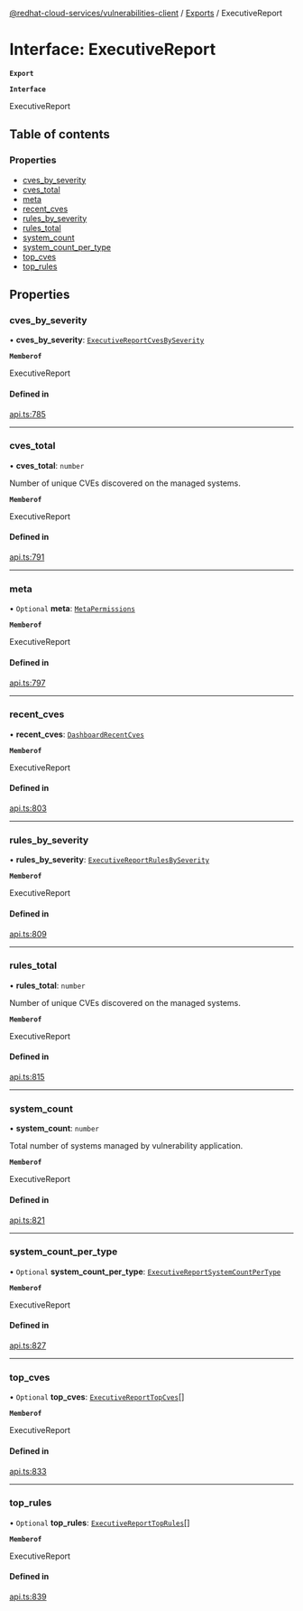 [@redhat-cloud-services/vulnerabilities-client](../README.md) / [Exports](../modules.md) / ExecutiveReport

# Interface: ExecutiveReport

**`Export`**

**`Interface`**

ExecutiveReport

## Table of contents

### Properties

- [cves\_by\_severity](ExecutiveReport.md#cves_by_severity)
- [cves\_total](ExecutiveReport.md#cves_total)
- [meta](ExecutiveReport.md#meta)
- [recent\_cves](ExecutiveReport.md#recent_cves)
- [rules\_by\_severity](ExecutiveReport.md#rules_by_severity)
- [rules\_total](ExecutiveReport.md#rules_total)
- [system\_count](ExecutiveReport.md#system_count)
- [system\_count\_per\_type](ExecutiveReport.md#system_count_per_type)
- [top\_cves](ExecutiveReport.md#top_cves)
- [top\_rules](ExecutiveReport.md#top_rules)

## Properties

### cves\_by\_severity

• **cves\_by\_severity**: [`ExecutiveReportCvesBySeverity`](ExecutiveReportCvesBySeverity.md)

**`Memberof`**

ExecutiveReport

#### Defined in

[api.ts:785](https://github.com/mkholjuraev/javascript-clients/blob/master/packages/vulnerabilities/git-api/api.ts#L785)

___

### cves\_total

• **cves\_total**: `number`

Number of unique CVEs discovered on the managed systems.

**`Memberof`**

ExecutiveReport

#### Defined in

[api.ts:791](https://github.com/mkholjuraev/javascript-clients/blob/master/packages/vulnerabilities/git-api/api.ts#L791)

___

### meta

• `Optional` **meta**: [`MetaPermissions`](MetaPermissions.md)

**`Memberof`**

ExecutiveReport

#### Defined in

[api.ts:797](https://github.com/mkholjuraev/javascript-clients/blob/master/packages/vulnerabilities/git-api/api.ts#L797)

___

### recent\_cves

• **recent\_cves**: [`DashboardRecentCves`](DashboardRecentCves.md)

**`Memberof`**

ExecutiveReport

#### Defined in

[api.ts:803](https://github.com/mkholjuraev/javascript-clients/blob/master/packages/vulnerabilities/git-api/api.ts#L803)

___

### rules\_by\_severity

• **rules\_by\_severity**: [`ExecutiveReportRulesBySeverity`](ExecutiveReportRulesBySeverity.md)

**`Memberof`**

ExecutiveReport

#### Defined in

[api.ts:809](https://github.com/mkholjuraev/javascript-clients/blob/master/packages/vulnerabilities/git-api/api.ts#L809)

___

### rules\_total

• **rules\_total**: `number`

Number of unique CVEs discovered on the managed systems.

**`Memberof`**

ExecutiveReport

#### Defined in

[api.ts:815](https://github.com/mkholjuraev/javascript-clients/blob/master/packages/vulnerabilities/git-api/api.ts#L815)

___

### system\_count

• **system\_count**: `number`

Total number of systems managed by vulnerability application.

**`Memberof`**

ExecutiveReport

#### Defined in

[api.ts:821](https://github.com/mkholjuraev/javascript-clients/blob/master/packages/vulnerabilities/git-api/api.ts#L821)

___

### system\_count\_per\_type

• `Optional` **system\_count\_per\_type**: [`ExecutiveReportSystemCountPerType`](ExecutiveReportSystemCountPerType.md)

**`Memberof`**

ExecutiveReport

#### Defined in

[api.ts:827](https://github.com/mkholjuraev/javascript-clients/blob/master/packages/vulnerabilities/git-api/api.ts#L827)

___

### top\_cves

• `Optional` **top\_cves**: [`ExecutiveReportTopCves`](ExecutiveReportTopCves.md)[]

**`Memberof`**

ExecutiveReport

#### Defined in

[api.ts:833](https://github.com/mkholjuraev/javascript-clients/blob/master/packages/vulnerabilities/git-api/api.ts#L833)

___

### top\_rules

• `Optional` **top\_rules**: [`ExecutiveReportTopRules`](ExecutiveReportTopRules.md)[]

**`Memberof`**

ExecutiveReport

#### Defined in

[api.ts:839](https://github.com/mkholjuraev/javascript-clients/blob/master/packages/vulnerabilities/git-api/api.ts#L839)
